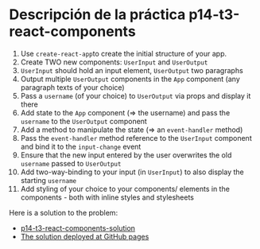 # Descripción de la práctica p14-t3-react-components

1. Use `create-react-app`to create the initial structure of your app.
2.  Create TWO new components: `UserInput` and `UserOutput`
2.  `UserInput` should hold an input element, `UserOutput` two paragraphs
3.  Output multiple `UserOutput` components in the `App` component (any paragraph texts of your choice)
4.  Pass a `username` (of your choice) to `UserOutput` via props and display it there
5.  Add state to the `App` component (=> the username) and pass the `username` to the `UserOutput` component
6.  Add a method to manipulate the state (=> an `event-handler` method)
7.  Pass the `event-handler` method reference to the `UserInput` component and bind it to the `input-change` event
8.  Ensure that the new input entered by the user overwrites the old `username` passed to `UserOutput`
9.  Add two-way-binding to your input (in `UserInput`) to also display the starting `username`
10.  Add styling of your choice to your components/ elements in the components - both with inline styles and stylesheets

Here is a solution to the problem:

* [p14-t3-react-components-solution]({{site.github_org}}/p14-t3-react-components-solution/)
* [The solution deployed at GitHub pages]({{despliegue_apuntes}}/p14-t3-react-components-solution/)
